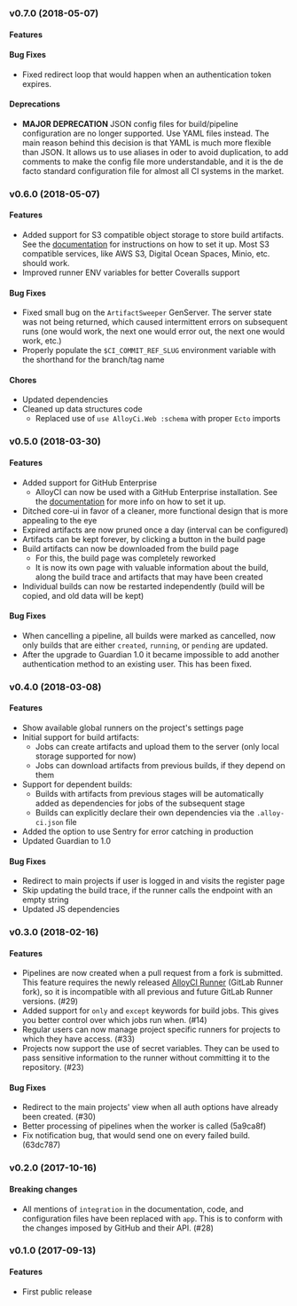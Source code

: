 <a name="v0.7.0"></a>
### v0.7.0 (2018-05-07)

#### Features


#### Bug Fixes

* Fixed redirect loop that would happen when an authentication token expires.

#### Deprecations

* **MAJOR DEPRECATION** JSON config files for build/pipeline configuration are no longer supported. Use YAML files instead.
  The main reason behind this decision is that YAML is much more flexible than JSON. It allows us to use aliases in oder to avoid
  duplication, to add comments to make the config file more understandable, and it is the de facto standard configuration file
  for almost all CI systems in the market.
 

<a name="v0.6.0"></a>
### v0.6.0 (2018-05-07)

#### Features

* Added support for S3 compatible object storage to store build artifacts. See the [documentation](doc/README.md#configuration)
  for instructions on how to set it up. Most S3 compatible services, like AWS S3, Digital Ocean Spaces, Minio, etc. should work.
* Improved runner ENV variables for better Coveralls support

#### Bug Fixes

* Fixed small bug on the `ArtifactSweeper` GenServer. The server state was not being returned, which caused
  intermittent errors on subsequent runs (one would work, the next one would error out, the next one would work, etc.)
* Properly populate the `$CI_COMMIT_REF_SLUG` environment variable with the shorthand for the branch/tag name

#### Chores

* Updated dependencies
* Cleaned up data structures code
  - Replaced use of `use AlloyCi.Web :schema` with proper `Ecto` imports  

<a name="v0.5.0"></a>
### v0.5.0 (2018-03-30)

#### Features

* Added support for GitHub Enterprise
  - AlloyCI can now be used with a GitHub Enterprise installation. See the [documentation](doc/github_enterprise.md) for more info on how to set it up.
* Ditched core-ui in favor of a cleaner, more functional design that is more appealing to the eye
* Expired artifacts are now pruned once a day (interval can be configured)
* Artifacts can be kept forever, by clicking a button in the build page
* Build artifacts can now be downloaded from the build page
  - For this, the build page was completely reworked
  - It is now its own page with valuable information about the build, along the build trace and artifacts that may have been created
* Individual builds can now be restarted independently (build will be copied, and old data will be kept)

#### Bug Fixes

* When cancelling a pipeline, all builds were marked as cancelled, now only builds that are either
  `created`, `running`, or `pending` are updated.
* After the upgrade to Guardian 1.0 it became impossible to add another authentication method to an
  existing user. This has been fixed.  

<a name="v0.4.0"></a>
### v0.4.0 (2018-03-08)

#### Features

* Show available global runners on the project's settings page
* Initial support for build artifacts:
  - Jobs can create artifacts and upload them to the server (only local storage supported for now)
  - Jobs can download artifacts from previous builds, if they depend on them
* Support for dependent builds:
  - Builds with artifacts from previous stages will be automatically added as dependencies for jobs of the subsequent stage
  - Builds can explicitly declare their own dependencies via the `.alloy-ci.json` file
* Added the option to use Sentry for error catching in production
* Updated Guardian to 1.0  

#### Bug Fixes

* Redirect to main projects if user is logged in and visits the register page
* Skip updating the build trace, if the runner calls the endpoint with an empty string
* Updated JS dependencies

<a name="v0.3.0"></a>
### v0.3.0 (2018-02-16)

#### Features

* Pipelines are now created when a pull request from a fork is submitted.
  This feature requires the newly released [AlloyCI Runner](https://github.com/AlloyCI/alloy-runner) (GitLab Runner fork),
  so it is incompatible with all previous and future GitLab Runner versions. (#29)
* Added support for `only` and `except` keywords for build jobs. This gives
  you better control over which jobs run when. (#14)
* Regular users can now manage project specific runners for projects to which
  they have access. (#33)
* Projects now support the use of secret variables. They can be used to pass
  sensitive information to the runner without committing it to the repository. (#23)

#### Bug Fixes

* Redirect to the main projects' view when all auth options have already 
  been created. (#30)
* Better processing of pipelines when the worker is called (5a9ca8f)
* Fix notification bug, that would send one on every failed build. (63dc787)

<a name="v0.2.0"></a>
### v0.2.0 (2017-10-16)

#### Breaking changes

* All mentions of `integration` in the documentation, code, and configuration
  files have been replaced with `app`. This is to conform with the changes imposed
  by GitHub and their API. (#28)

<a name="v0.1.0"></a>
### v0.1.0 (2017-09-13)

#### Features

* First public release
